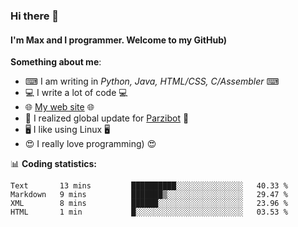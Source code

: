 ### Hi there 👋
#### I'm Max and I programmer. Welcome to my GitHub)

**Something about me**:
- ⌨ I am writing in _Python, Java, HTML/CSS, C/Assembler_ ⌨
- 💻 I write a lot of code 💻
- 🌐 [My web site](https://merive.herokuapp.com/) 🌐
- 💾 I realized global update for [Parzibot](https://github.com/merive/Parzibot) 💾
- 🖥️ I like using Linux 🖥️
- 😍 I really love programming) 😍

📊 **Coding statistics:**
<!--START_SECTION:waka-->
```text
Text       13 mins         ██████████░░░░░░░░░░░░░░░   40.33 % 
Markdown   9 mins          ███████▒░░░░░░░░░░░░░░░░░   29.47 % 
XML        8 mins          ██████░░░░░░░░░░░░░░░░░░░   23.96 % 
HTML       1 min           █░░░░░░░░░░░░░░░░░░░░░░░░   03.53 % 
```
<!--END_SECTION:waka-->
